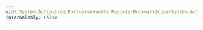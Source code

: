 ```yaml
---
uid: System.Activities.ExclusiveHandle.RegisterBookmarkScope(System.Activities.NativeActivityContext,System.Activities.BookmarkScopeHandle)
internalonly: False
---
```

